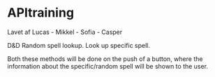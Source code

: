# APItraining

Lavet af Lucas - Mikkel - Sofia - Casper




D&D 
Random spell lookup.
Look up specific spell.

Both these methods will be done on the push of a button, where the information about the specific/random spell will be shown to the user.
